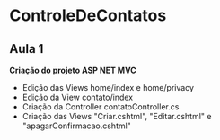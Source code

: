 # ControleDeContatos

## Aula 1
__Criação do projeto ASP NET MVC__
+ Edição das Views home/index e home/privacy
+ Edição da View contato/index 
+ Criação da Controller contatoController.cs
+ Criação das Views "Criar.cshtml", "Editar.cshtml" e "apagarConfirmacao.cshtml"

